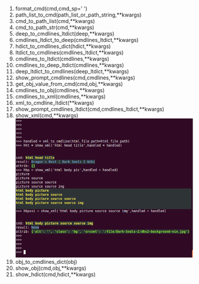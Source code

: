 1. format_cmd(cmd,cmd_sp=' ')  
2. path_list_to_cmd(path_list_or_path_string,**kwargs)  
3. cmd_to_path_list(cmd,**kwargs)
4. cmd_to_path_str(cmd,**kwargs)
5. deep_to_cmdlines_ltdict(deep,**kwargs)
6. cmdlines_ltdict_to_deep(cmdlines_ltdict,**kwargs)
7. hdict_to_cmdlines_dict(hdict,**kwargs)
8. ltdict_to_cmdlines(cmdlines_ltdict,**kwargs)
9. cmdlines_to_ltdict(cmdlines,**kwargs)
10. cmdlines_to_deep_ltdict(cmdlines,**kwargs)
11. deep_ltdict_to_cmdlines(deep_ltdict,**kwargs)
12. show_prompt_cmdlines(cmd,cmdlines,**kwargs)
13. get_obj_value_from_cmd(cmd,obj,**kwargs)
14. cmdlines_to_obj(cmdlines,**kwargs)
15. cmdlines_to_xml(cmdlines,**kwargs)  
16. xml_to_cmdline_ltdict(**kwargs)  
17. show_prompt_cmdlines_ltdict(cmd,cmdlines_ltdict,**kwargs)  
18. show_xml(cmd,**kwargs)  
![](Images/hdict_cmdline.show_xml.png)  
19. obj_to_cmdlines_dict(obj)
20. show_obj(cmd,obj,**kwargs)
21. show_hdict(cmd,hdict,**kwargs)




